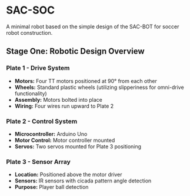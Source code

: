 # SAC-SOC

A minimal robot based on the simple design of the SAC-BOT for soccer robot construction.


## Stage One: Robotic Design Overview

### Plate 1 - Drive System

- **Motors:** Four TT motors positioned at 90° from each other
- **Wheels:** Standard plastic wheels (utilizing slipperiness for omni-drive functionality)
- **Assembly:** Motors bolted into place
- **Wiring:** Four wires run upward to Plate 2

### Plate 2 - Control System

- **Microcontroller:** Arduino Uno
- **Motor Control:** Motor controller mounted
- **Servos:** Two servos mounted for Plate 3 positioning

### Plate 3 - Sensor Array

- **Location:** Positioned above the motor driver
- **Sensors:** IR sensors with cicada pattern angle detection
- **Purpose:** Player ball detection
